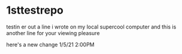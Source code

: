 # 1sttestrepo
testin er out
a line i wrote on my local supercool computer
and this is another line for your viewing pleasure

here's a new change 1/5/21 2:00PM